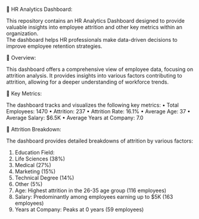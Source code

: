 	HR Analytics Dashboard:

This repository contains an HR Analytics Dashboard designed to provide valuable insights into employee attrition and other key metrics within an organization.  
The dashboard helps HR professionals make data-driven decisions to improve employee retention strategies.

	Overview:

This dashboard offers a comprehensive view of employee data, focusing on attrition analysis. It provides insights into various factors contributing to attrition,
allowing for a deeper understanding of workforce trends.

	Key Metrics:

The dashboard tracks and visualizes the following key metrics:
•	Total Employees: 1470
•	Attrition: 237
•	Attrition Rate: 16.1%
•	Average Age: 37
•	Average Salary: $6.5K
•	Average Years at Company: 7.0

	Attrition Breakdown: 

The dashboard provides detailed breakdowns of attrition by various factors:
1.	Education Field:
2.	Life Sciences (38%)
3.	Medical (27%)
4.	Marketing (15%)
5.	Technical Degree (14%)
6.	Other (5%)
7.	Age:  Highest attrition in the 26-35 age group (116 employees)
8.	Salary: Predominantly among employees earning up to $5K (163 employees)
9.	Years at Company: Peaks at 0 years (59 employees)
